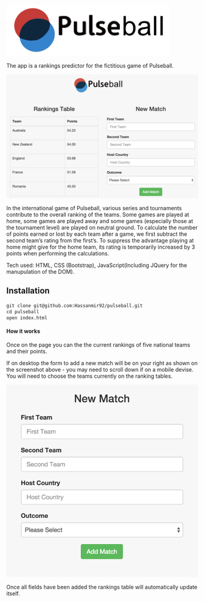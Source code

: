 ![alt text](./images/pulseballlogo.png "Pulseball")

The app is a rankings predictor for the fictitious game of Pulseball.

![alt text](./images/pulseballscreen.png "Pulseball Desktop")

In the international game of Pulseball, various series and tournaments contribute to the overall ranking of the teams. Some games are played at home, some games are played away and some games (especially those at the tournament level) are played on neutral ground.
To calculate the number of points earned or lost by each team after a game, we first subtract the second team’s rating from the first’s. To suppress the advantage playing at home might give for the home team, its rating is temporarily increased by 3 points when performing the calculations.

Tech used: HTML, CSS (Bootstrap), JavaScript(Including JQuery for the manupulation of the DOM).

## Installation
```
git clone git@github.com:Hassanmir92/pulseball.git
cd pulseball
open index.html
```
#### How it works
Once on the page you can the the current rankings of five national teams and their points.

If on desktop the form to add a new match will be on your right as shown on the screenshot above - you may need to scroll down if on a mobile devise. You will need to choose the teams currently on the ranking tables. 

![alt text](./images/pulseballform.png "Pulseball Desktop")

Once all fields have been added the rankings table will automatically update itself.